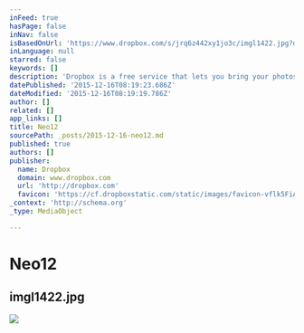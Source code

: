 ```yaml
---
inFeed: true
hasPage: false
inNav: false
isBasedOnUrl: 'https://www.dropbox.com/s/jrq6z442xy1jo3c/imgl1422.jpg?dl=0'
inLanguage: null
starred: false
keywords: []
description: 'Dropbox is a free service that lets you bring your photos, docs, and videos anywhere and share them easily. Never email yourself a file again!'
datePublished: '2015-12-16T08:19:23.686Z'
dateModified: '2015-12-16T08:19:19.786Z'
author: []
related: []
app_links: []
title: Neo12
sourcePath: _posts/2015-12-16-neo12.md
published: true
authors: []
publisher:
  name: Dropbox
  domain: www.dropbox.com
  url: 'http://dropbox.com'
  favicon: 'https://cf.dropboxstatic.com/static/images/favicon-vflk5FiAC.ico'
_context: 'http://schema.org'
_type: MediaObject

---
```

# Neo12

<article style=""><h1>imgl1422.jpg</h1><img src="https://s3-us-west-2.amazonaws.com/the-grid-img/p/edb6676be3205f3e145cb89d1038fc929c03c8f7.jpg" /></article>